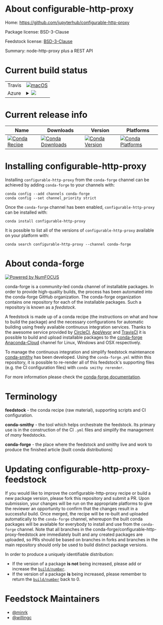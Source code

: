 About configurable-http-proxy
=============================

Home: https://github.com/jupyterhub/configurable-http-proxy

Package license: BSD-3-Clause

Feedstock license: [BSD-3-Clause](https://github.com/conda-forge/configurable-http-proxy-feedstock/blob/master/LICENSE.txt)

Summary: node-http-proxy plus a REST API

Current build status
====================


<table><tr>
    <td>Travis</td>
    <td>
      <a href="https://travis-ci.com/conda-forge/configurable-http-proxy-feedstock">
        <img alt="macOS" src="https://img.shields.io/travis/com/conda-forge/configurable-http-proxy-feedstock/master.svg?label=macOS">
      </a>
    </td>
  </tr>
    
  <tr>
    <td>Azure</td>
    <td>
      <details>
        <summary>
          <a href="https://dev.azure.com/conda-forge/feedstock-builds/_build/latest?definitionId=4648&branchName=master">
            <img src="https://dev.azure.com/conda-forge/feedstock-builds/_apis/build/status/configurable-http-proxy-feedstock?branchName=master">
          </a>
        </summary>
        <table>
          <thead><tr><th>Variant</th><th>Status</th></tr></thead>
          <tbody><tr>
              <td>linux_64_node12</td>
              <td>
                <a href="https://dev.azure.com/conda-forge/feedstock-builds/_build/latest?definitionId=4648&branchName=master">
                  <img src="https://dev.azure.com/conda-forge/feedstock-builds/_apis/build/status/configurable-http-proxy-feedstock?branchName=master&jobName=linux&configuration=linux_64_node12" alt="variant">
                </a>
              </td>
            </tr><tr>
              <td>linux_64_node14</td>
              <td>
                <a href="https://dev.azure.com/conda-forge/feedstock-builds/_build/latest?definitionId=4648&branchName=master">
                  <img src="https://dev.azure.com/conda-forge/feedstock-builds/_apis/build/status/configurable-http-proxy-feedstock?branchName=master&jobName=linux&configuration=linux_64_node14" alt="variant">
                </a>
              </td>
            </tr><tr>
              <td>linux_64_node15</td>
              <td>
                <a href="https://dev.azure.com/conda-forge/feedstock-builds/_build/latest?definitionId=4648&branchName=master">
                  <img src="https://dev.azure.com/conda-forge/feedstock-builds/_apis/build/status/configurable-http-proxy-feedstock?branchName=master&jobName=linux&configuration=linux_64_node15" alt="variant">
                </a>
              </td>
            </tr><tr>
              <td>linux_aarch64_node12</td>
              <td>
                <a href="https://dev.azure.com/conda-forge/feedstock-builds/_build/latest?definitionId=4648&branchName=master">
                  <img src="https://dev.azure.com/conda-forge/feedstock-builds/_apis/build/status/configurable-http-proxy-feedstock?branchName=master&jobName=linux&configuration=linux_aarch64_node12" alt="variant">
                </a>
              </td>
            </tr><tr>
              <td>linux_aarch64_node14</td>
              <td>
                <a href="https://dev.azure.com/conda-forge/feedstock-builds/_build/latest?definitionId=4648&branchName=master">
                  <img src="https://dev.azure.com/conda-forge/feedstock-builds/_apis/build/status/configurable-http-proxy-feedstock?branchName=master&jobName=linux&configuration=linux_aarch64_node14" alt="variant">
                </a>
              </td>
            </tr><tr>
              <td>linux_aarch64_node15</td>
              <td>
                <a href="https://dev.azure.com/conda-forge/feedstock-builds/_build/latest?definitionId=4648&branchName=master">
                  <img src="https://dev.azure.com/conda-forge/feedstock-builds/_apis/build/status/configurable-http-proxy-feedstock?branchName=master&jobName=linux&configuration=linux_aarch64_node15" alt="variant">
                </a>
              </td>
            </tr><tr>
              <td>linux_ppc64le_node12</td>
              <td>
                <a href="https://dev.azure.com/conda-forge/feedstock-builds/_build/latest?definitionId=4648&branchName=master">
                  <img src="https://dev.azure.com/conda-forge/feedstock-builds/_apis/build/status/configurable-http-proxy-feedstock?branchName=master&jobName=linux&configuration=linux_ppc64le_node12" alt="variant">
                </a>
              </td>
            </tr><tr>
              <td>linux_ppc64le_node14</td>
              <td>
                <a href="https://dev.azure.com/conda-forge/feedstock-builds/_build/latest?definitionId=4648&branchName=master">
                  <img src="https://dev.azure.com/conda-forge/feedstock-builds/_apis/build/status/configurable-http-proxy-feedstock?branchName=master&jobName=linux&configuration=linux_ppc64le_node14" alt="variant">
                </a>
              </td>
            </tr><tr>
              <td>linux_ppc64le_node15</td>
              <td>
                <a href="https://dev.azure.com/conda-forge/feedstock-builds/_build/latest?definitionId=4648&branchName=master">
                  <img src="https://dev.azure.com/conda-forge/feedstock-builds/_apis/build/status/configurable-http-proxy-feedstock?branchName=master&jobName=linux&configuration=linux_ppc64le_node15" alt="variant">
                </a>
              </td>
            </tr><tr>
              <td>osx_64_node12</td>
              <td>
                <a href="https://dev.azure.com/conda-forge/feedstock-builds/_build/latest?definitionId=4648&branchName=master">
                  <img src="https://dev.azure.com/conda-forge/feedstock-builds/_apis/build/status/configurable-http-proxy-feedstock?branchName=master&jobName=osx&configuration=osx_64_node12" alt="variant">
                </a>
              </td>
            </tr><tr>
              <td>osx_64_node14</td>
              <td>
                <a href="https://dev.azure.com/conda-forge/feedstock-builds/_build/latest?definitionId=4648&branchName=master">
                  <img src="https://dev.azure.com/conda-forge/feedstock-builds/_apis/build/status/configurable-http-proxy-feedstock?branchName=master&jobName=osx&configuration=osx_64_node14" alt="variant">
                </a>
              </td>
            </tr><tr>
              <td>osx_64_node15</td>
              <td>
                <a href="https://dev.azure.com/conda-forge/feedstock-builds/_build/latest?definitionId=4648&branchName=master">
                  <img src="https://dev.azure.com/conda-forge/feedstock-builds/_apis/build/status/configurable-http-proxy-feedstock?branchName=master&jobName=osx&configuration=osx_64_node15" alt="variant">
                </a>
              </td>
            </tr><tr>
              <td>win_64_node12</td>
              <td>
                <a href="https://dev.azure.com/conda-forge/feedstock-builds/_build/latest?definitionId=4648&branchName=master">
                  <img src="https://dev.azure.com/conda-forge/feedstock-builds/_apis/build/status/configurable-http-proxy-feedstock?branchName=master&jobName=win&configuration=win_64_node12" alt="variant">
                </a>
              </td>
            </tr><tr>
              <td>win_64_node14</td>
              <td>
                <a href="https://dev.azure.com/conda-forge/feedstock-builds/_build/latest?definitionId=4648&branchName=master">
                  <img src="https://dev.azure.com/conda-forge/feedstock-builds/_apis/build/status/configurable-http-proxy-feedstock?branchName=master&jobName=win&configuration=win_64_node14" alt="variant">
                </a>
              </td>
            </tr><tr>
              <td>win_64_node15</td>
              <td>
                <a href="https://dev.azure.com/conda-forge/feedstock-builds/_build/latest?definitionId=4648&branchName=master">
                  <img src="https://dev.azure.com/conda-forge/feedstock-builds/_apis/build/status/configurable-http-proxy-feedstock?branchName=master&jobName=win&configuration=win_64_node15" alt="variant">
                </a>
              </td>
            </tr>
          </tbody>
        </table>
      </details>
    </td>
  </tr>
</table>

Current release info
====================

| Name | Downloads | Version | Platforms |
| --- | --- | --- | --- |
| [![Conda Recipe](https://img.shields.io/badge/recipe-configurable--http--proxy-green.svg)](https://anaconda.org/conda-forge/configurable-http-proxy) | [![Conda Downloads](https://img.shields.io/conda/dn/conda-forge/configurable-http-proxy.svg)](https://anaconda.org/conda-forge/configurable-http-proxy) | [![Conda Version](https://img.shields.io/conda/vn/conda-forge/configurable-http-proxy.svg)](https://anaconda.org/conda-forge/configurable-http-proxy) | [![Conda Platforms](https://img.shields.io/conda/pn/conda-forge/configurable-http-proxy.svg)](https://anaconda.org/conda-forge/configurable-http-proxy) |

Installing configurable-http-proxy
==================================

Installing `configurable-http-proxy` from the `conda-forge` channel can be achieved by adding `conda-forge` to your channels with:

```
conda config --add channels conda-forge
conda config --set channel_priority strict
```

Once the `conda-forge` channel has been enabled, `configurable-http-proxy` can be installed with:

```
conda install configurable-http-proxy
```

It is possible to list all of the versions of `configurable-http-proxy` available on your platform with:

```
conda search configurable-http-proxy --channel conda-forge
```


About conda-forge
=================

[![Powered by
NumFOCUS](https://img.shields.io/badge/powered%20by-NumFOCUS-orange.svg?style=flat&colorA=E1523D&colorB=007D8A)](https://numfocus.org)

conda-forge is a community-led conda channel of installable packages.
In order to provide high-quality builds, the process has been automated into the
conda-forge GitHub organization. The conda-forge organization contains one repository
for each of the installable packages. Such a repository is known as a *feedstock*.

A feedstock is made up of a conda recipe (the instructions on what and how to build
the package) and the necessary configurations for automatic building using freely
available continuous integration services. Thanks to the awesome service provided by
[CircleCI](https://circleci.com/), [AppVeyor](https://www.appveyor.com/)
and [TravisCI](https://travis-ci.com/) it is possible to build and upload installable
packages to the [conda-forge](https://anaconda.org/conda-forge)
[Anaconda-Cloud](https://anaconda.org/) channel for Linux, Windows and OSX respectively.

To manage the continuous integration and simplify feedstock maintenance
[conda-smithy](https://github.com/conda-forge/conda-smithy) has been developed.
Using the ``conda-forge.yml`` within this repository, it is possible to re-render all of
this feedstock's supporting files (e.g. the CI configuration files) with ``conda smithy rerender``.

For more information please check the [conda-forge documentation](https://conda-forge.org/docs/).

Terminology
===========

**feedstock** - the conda recipe (raw material), supporting scripts and CI configuration.

**conda-smithy** - the tool which helps orchestrate the feedstock.
                   Its primary use is in the construction of the CI ``.yml`` files
                   and simplify the management of *many* feedstocks.

**conda-forge** - the place where the feedstock and smithy live and work to
                  produce the finished article (built conda distributions)


Updating configurable-http-proxy-feedstock
==========================================

If you would like to improve the configurable-http-proxy recipe or build a new
package version, please fork this repository and submit a PR. Upon submission,
your changes will be run on the appropriate platforms to give the reviewer an
opportunity to confirm that the changes result in a successful build. Once
merged, the recipe will be re-built and uploaded automatically to the
`conda-forge` channel, whereupon the built conda packages will be available for
everybody to install and use from the `conda-forge` channel.
Note that all branches in the conda-forge/configurable-http-proxy-feedstock are
immediately built and any created packages are uploaded, so PRs should be based
on branches in forks and branches in the main repository should only be used to
build distinct package versions.

In order to produce a uniquely identifiable distribution:
 * If the version of a package **is not** being increased, please add or increase
   the [``build/number``](https://docs.conda.io/projects/conda-build/en/latest/resources/define-metadata.html#build-number-and-string).
 * If the version of a package **is** being increased, please remember to return
   the [``build/number``](https://docs.conda.io/projects/conda-build/en/latest/resources/define-metadata.html#build-number-and-string)
   back to 0.

Feedstock Maintainers
=====================

* [@minrk](https://github.com/minrk/)
* [@willingc](https://github.com/willingc/)

